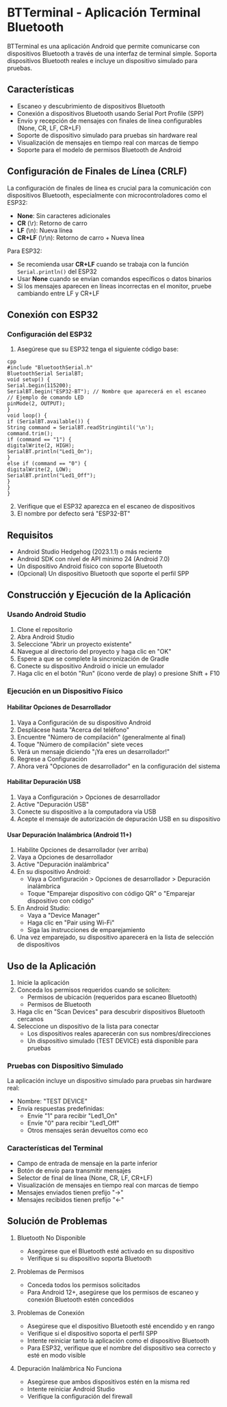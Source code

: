 # BTTerminal - Aplicación Terminal Bluetooth

BTTerminal es una aplicación Android que permite comunicarse con dispositivos Bluetooth a través de una interfaz de terminal simple. Soporta dispositivos Bluetooth reales e incluye un dispositivo simulado para pruebas.

## Características

- Escaneo y descubrimiento de dispositivos Bluetooth
- Conexión a dispositivos Bluetooth usando Serial Port Profile (SPP)
- Envío y recepción de mensajes con finales de línea configurables (None, CR, LF, CR+LF)
- Soporte de dispositivo simulado para pruebas sin hardware real
- Visualización de mensajes en tiempo real con marcas de tiempo
- Soporte para el modelo de permisos Bluetooth de Android

## Configuración de Finales de Línea (CRLF)

La configuración de finales de línea es crucial para la comunicación con dispositivos Bluetooth, especialmente con microcontroladores como el ESP32:

- **None**: Sin caracteres adicionales
- **CR** (\r): Retorno de carro
- **LF** (\n): Nueva línea
- **CR+LF** (\r\n): Retorno de carro + Nueva línea

Para ESP32:
- Se recomienda usar **CR+LF** cuando se trabaja con la función `Serial.println()` del ESP32
- Usar **None** cuando se envían comandos específicos o datos binarios
- Si los mensajes aparecen en líneas incorrectas en el monitor, pruebe cambiando entre LF y CR+LF

## Conexión con ESP32

### Configuración del ESP32

1. Asegúrese que su ESP32 tenga el siguiente código base:

```
cpp
#include "BluetoothSerial.h"
BluetoothSerial SerialBT;
void setup() {
Serial.begin(115200);
SerialBT.begin("ESP32-BT"); // Nombre que aparecerá en el escaneo
// Ejemplo de comando LED
pinMode(2, OUTPUT);
}
void loop() {
if (SerialBT.available()) {
String command = SerialBT.readStringUntil('\n');
command.trim();
if (command == "1") {
digitalWrite(2, HIGH);
SerialBT.println("Led1_On");
}
else if (command == "0") {
digitalWrite(2, LOW);
SerialBT.println("Led1_Off");
}
}
}

```

2. Verifique que el ESP32 aparezca en el escaneo de dispositivos
3. El nombre por defecto será "ESP32-BT"

## Requisitos

- Android Studio Hedgehog (2023.1.1) o más reciente
- Android SDK con nivel de API mínimo 24 (Android 7.0)
- Un dispositivo Android físico con soporte Bluetooth
- (Opcional) Un dispositivo Bluetooth que soporte el perfil SPP

## Construcción y Ejecución de la Aplicación

### Usando Android Studio

1. Clone el repositorio
2. Abra Android Studio
3. Seleccione "Abrir un proyecto existente"
4. Navegue al directorio del proyecto y haga clic en "OK"
5. Espere a que se complete la sincronización de Gradle
6. Conecte su dispositivo Android o inicie un emulador
7. Haga clic en el botón "Run" (ícono verde de play) o presione Shift + F10

### Ejecución en un Dispositivo Físico

#### Habilitar Opciones de Desarrollador

1. Vaya a Configuración de su dispositivo Android
2. Desplácese hasta "Acerca del teléfono"
3. Encuentre "Número de compilación" (generalmente al final)
4. Toque "Número de compilación" siete veces
5. Verá un mensaje diciendo "¡Ya eres un desarrollador!"
6. Regrese a Configuración
7. Ahora verá "Opciones de desarrollador" en la configuración del sistema

#### Habilitar Depuración USB

1. Vaya a Configuración > Opciones de desarrollador
2. Active "Depuración USB"
3. Conecte su dispositivo a la computadora vía USB
4. Acepte el mensaje de autorización de depuración USB en su dispositivo

#### Usar Depuración Inalámbrica (Android 11+)

1. Habilite Opciones de desarrollador (ver arriba)
2. Vaya a Opciones de desarrollador
3. Active "Depuración inalámbrica"
4. En su dispositivo Android:
   - Vaya a Configuración > Opciones de desarrollador > Depuración inalámbrica
   - Toque "Emparejar dispositivo con código QR" o "Emparejar dispositivo con código"
5. En Android Studio:
   - Vaya a "Device Manager"
   - Haga clic en "Pair using Wi-Fi"
   - Siga las instrucciones de emparejamiento
6. Una vez emparejado, su dispositivo aparecerá en la lista de selección de dispositivos

## Uso de la Aplicación

1. Inicie la aplicación
2. Conceda los permisos requeridos cuando se soliciten:
   - Permisos de ubicación (requeridos para escaneo Bluetooth)
   - Permisos de Bluetooth
3. Haga clic en "Scan Devices" para descubrir dispositivos Bluetooth cercanos
4. Seleccione un dispositivo de la lista para conectar
   - Los dispositivos reales aparecerán con sus nombres/direcciones
   - Un dispositivo simulado (TEST DEVICE) está disponible para pruebas

### Pruebas con Dispositivo Simulado

La aplicación incluye un dispositivo simulado para pruebas sin hardware real:
- Nombre: "TEST DEVICE"
- Envía respuestas predefinidas:
  - Envíe "1" para recibir "Led1_On"
  - Envíe "0" para recibir "Led1_Off"
  - Otros mensajes serán devueltos como eco

### Características del Terminal

- Campo de entrada de mensaje en la parte inferior
- Botón de envío para transmitir mensajes
- Selector de final de línea (None, CR, LF, CR+LF)
- Visualización de mensajes en tiempo real con marcas de tiempo
- Mensajes enviados tienen prefijo "→"
- Mensajes recibidos tienen prefijo "←"

## Solución de Problemas

1. Bluetooth No Disponible
   - Asegúrese que el Bluetooth esté activado en su dispositivo
   - Verifique si su dispositivo soporta Bluetooth

2. Problemas de Permisos
   - Conceda todos los permisos solicitados
   - Para Android 12+, asegúrese que los permisos de escaneo y conexión Bluetooth estén concedidos

3. Problemas de Conexión
   - Asegúrese que el dispositivo Bluetooth esté encendido y en rango
   - Verifique si el dispositivo soporta el perfil SPP
   - Intente reiniciar tanto la aplicación como el dispositivo Bluetooth
   - Para ESP32, verifique que el nombre del dispositivo sea correcto y esté en modo visible

4. Depuración Inalámbrica No Funciona
   - Asegúrese que ambos dispositivos estén en la misma red
   - Intente reiniciar Android Studio
   - Verifique la configuración del firewall


